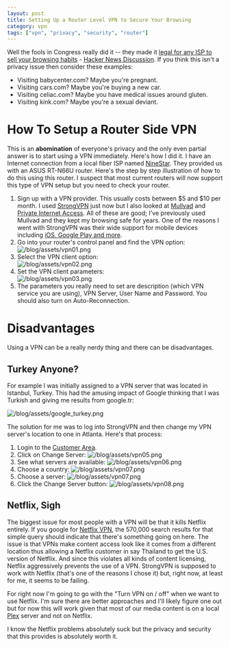 ```yaml
---
layout: post
title: Setting Up a Router Level VPN to Secure Your Browsing
category: vpn
tags: ["vpn", "privacy", "security", "router"]
---
```

Well the fools in Congress really did it -- they made it [legal for any ISP to sell your browsing habits](https://arstechnica.com/tech-policy/2017/03/for-sale-your-private-browsing-history/) - [Hacker News Discussion](https://news.ycombinator.com/item?id=13981184).  If you think this isn't a privacy issue then consider these examples:

* Visiting babycenter.com?  Maybe you're pregnant.
* Visiting cars.com?  Maybe you're buying a new car.
* Visiting celiac.com?  Maybe you have medical issues around gluten.
* Visiting kink.com?  Maybe you're a sexual deviant.  

# How To Setup a Router Side VPN

This is an **abomination** of everyone's privacy and the only even partial answer is to start using a VPN immediately.  Here's how I did it.  I have an Internet connection from a local fiber ISP named [NineStar](https://www.ninestarconnect.com/residential/residential-internet/).  They provided us with an ASUS RT-N66U router.  Here's the step by step illustration of how to do this using this router.  I suspect that most current routers will now support this type of VPN setup but you need to check your router.

1.  Sign up with a VPN provider. This usually costs between $5 and $10 per month.  I used [StrongVPN](http://www.strongvpn.com/) just now but I also looked at [Mullvad](http://www.mullvad.net) and [Private Internet Access](http://www.privateinternetaccess.com/).  All of these are good; I've previously used Mullvad and they kept my browsing safe for years.  One of the reasons I went with StrongVPN was their wide support for mobile devices including [iOS, Google Play and more](/blog/assets/vpn09.png).
2.  Go into your router's control panel and find the VPN option:<br/>
![/blog/assets/vpn01.png](/blog/assets/vpn01a.png)
3.  Select the VPN client option:<br/>
![/blog/assets/vpn02.png](/blog/assets/vpn02b.png)
4.  Set the VPN client parameters:<br/>
![/blog/assets/vpn03.png](/blog/assets/vpn03c.png)
5.  The parameters you really need to set are description (which VPN service you are using), VPN Server, User Name and Password.  You should also turn on Auto-Reconnection.

# Disadvantages

Using a VPN can be a really nerdy thing and there can be disadvantages.

## Turkey Anyone?

For example I was initially assigned to a VPN server that was located in Istanbul, Turkey.  This had the amusing impact of Google thinking that I was Turkish and giving me results from google.tr:

![/blog/assets/google_turkey.png](/blog/assets/vpn04.png)

The solution for me was to log into StrongVPN and then change my VPN server's location to one in Atlanta.  Here's that process:

1.  Login to the [Customer Area](https://intranet.strongvpn.com/services/intranet).
2.  Click on Change Server:
![/blog/assets/vpn05.png](/blog/assets/vpn05.png)
3.  See what servers are available:
![/blog/assets/vpn06.png](/blog/assets/vpn06.png)
3.  Choose a country:
![/blog/assets/vpn07.png](/blog/assets/vpn07.png)
4.  Choose a server:
![/blog/assets/vpn07.png](/blog/assets/vpn07.png)
5. Click the Change Server button:
![/blog/assets/vpn08.png](/blog/assets/vpn08.png)

## Netflix, Sigh

The biggest issue for most people with a VPN will be that it kills Netflix entirely.  If you google for [Netflix VPN](https://www.google.com/search?q=Netflix+VPN&oq=Netflix+VPN&aqs=chrome..69i57j0l5.419j0j7&sourceid=chrome&ie=UTF-8), the 570,000 search results for that simple query should indicate that there's something going on here.  The issue is that VPNs make content access look like it comes from a different location thus allowing a Netflix customer in say Thailand to get the U.S. version of Netflix.  And since this violates all kinds of content licensing, Netflix aggressively prevents the use of a VPN.  StrongVPN is supposed to work with Netflix (that's one of the reasons I chose it) but, right now, at least for me, it seems to be failing.

For right now I'm going to go with the "Turn VPN on / off" when we want to use Netflix.  I'm sure there are better approaches and I'll likely figure one out but for now this will work given that most of our media content is on a local [Plex](http://www.plex.tv) server and not on Netflix.  

I know the Netflix problems absolutely suck but the privacy and security that this provides is absolutely worth it.



